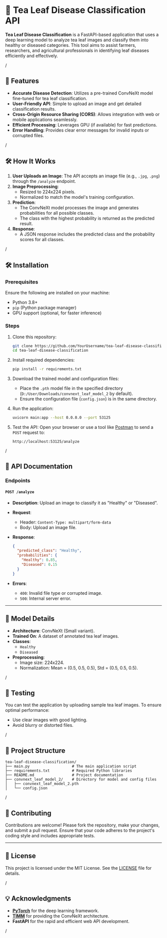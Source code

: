 
# 🌿 Tea Leaf Disease Classification API

**Tea Leaf Disease Classification** is a FastAPI-based application that uses a deep learning model to analyze tea leaf images and classify them into healthy or diseased categories. This tool aims to assist farmers, researchers, and agricultural professionals in identifying leaf diseases efficiently and effectively.

/

## 🚀 Features

- **Accurate Disease Detection**: Utilizes a pre-trained ConvNeXt model fine-tuned for tea leaf classification.
- **User-Friendly API**: Simple to upload an image and get detailed classification results.
- **Cross-Origin Resource Sharing (CORS)**: Allows integration with web or mobile applications seamlessly.
- **Efficient Processing**: Leverages GPU (if available) for fast predictions.
- **Error Handling**: Provides clear error messages for invalid inputs or corrupted files.

/

## 🛠️ How It Works

1. **User Uploads an Image**: The API accepts an image file (e.g., `.jpg`, `.png`) through the `/analyze` endpoint.
2. **Image Preprocessing**:
   - Resized to 224x224 pixels.
   - Normalized to match the model's training configuration.
3. **Prediction**:
   - The ConvNeXt model processes the image and generates probabilities for all possible classes.
   - The class with the highest probability is returned as the predicted result.
4. **Response**:
   - A JSON response includes the predicted class and the probability scores for all classes.

/

## 🛠️ Installation

### Prerequisites

Ensure the following are installed on your machine:
- Python 3.8+
- `pip` (Python package manager)
- GPU support (optional, for faster inference)

### Steps

1. Clone this repository:
   ```bash
   git clone https://github.com/YourUsername/tea-leaf-disease-classification.git
   cd tea-leaf-disease-classification
   ```

2. Install required dependencies:
   ```bash
   pip install -r requirements.txt
   ```

3. Download the trained model and configuration files:
   - Place the `.pth` model file in the specified directory (`D:/User/Downloads/convnext_leaf_model_2` by default).
   - Ensure the configuration file (`config.json`) is in the same directory.

4. Run the application:
   ```bash
   uvicorn main:app --host 0.0.0.0 --port 53125
   ```

5. Test the API:
   Open your browser or use a tool like [Postman](https://www.postman.com/) to send a `POST` request to:
   ```
   http://localhost:53125/analyze
   ```

/

## 📖 API Documentation

### Endpoints

#### **`POST /analyze`**

- **Description**: Upload an image to classify it as "Healthy" or "Diseased".
- **Request**:
  - Header: `Content-Type: multipart/form-data`
  - Body: Upload an image file.
- **Response**:
  ```json
  {
    "predicted_class": "Healthy",
    "probabilities": {
      "Healthy": 0.85,
      "Diseased": 0.15
    }
  }
  ```

- **Errors**:
  - `400`: Invalid file type or corrupted image.
  - `500`: Internal server error.

---

## 🧠 Model Details

- **Architecture**: ConvNeXt (Small variant).
- **Trained On**: A dataset of annotated tea leaf images.
- **Classes**: 
  - `Healthy`
  - `Diseased`
- **Preprocessing**:
  - Image size: 224x224.
  - Normalization: Mean = (0.5, 0.5, 0.5), Std = (0.5, 0.5, 0.5).

/

## 🧪 Testing

You can test the application by uploading sample tea leaf images. To ensure optimal performance:
- Use clear images with good lighting.
- Avoid blurry or distorted files.

/

## 📂 Project Structure

```
tea-leaf-disease-classification/
├── main.py                   # The main application script
├── requirements.txt          # Required Python libraries
├── README.md                 # Project documentation
├── convnext_leaf_model_2/    # Directory for model and config files
│   ├── convnext_leaf_model_2.pth
│   └── config.json
```

/

## 🤝 Contributing

Contributions are welcome! Please fork the repository, make your changes, and submit a pull request. Ensure that your code adheres to the project's coding style and includes appropriate tests.

---

## 📜 License

This project is licensed under the MIT License. See the [LICENSE](LICENSE) file for details.

/

## 💡 Acknowledgments

- **[PyTorch](https://pytorch.org/)** for the deep learning framework.
- **[TIMM](https://github.com/huggingface/timm)** for providing the ConvNeXt architecture.
- **FastAPI** for the rapid and efficient web API development.

/
